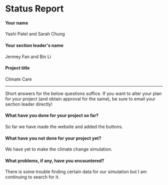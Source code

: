# Status Report

#### Your name

Yashi Patel and Sarah Chung

#### Your section leader's name

Jermey Fan and Bin Li

#### Project title

Climate Care

***

Short answers for the below questions suffice. If you want to alter your plan for your project (and obtain approval for the same), be sure to email your section leader directly!

#### What have you done for your project so far?

So far we have made the website and added the buttons.

#### What have you not done for your project yet?

We have yet to make the climate change simulation. 

#### What problems, if any, have you encountered?

 There is some trouble finding certain data for our simulation but I am continuing to search for it. 
